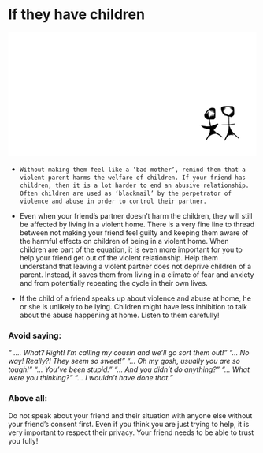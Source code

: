 # If they have children

![](assets/mom_protects_kids.gif)

-     Without making them feel like a ‘bad mother’, remind them that a violent parent harms the welfare of children. If your friend has children, then it is a lot harder to end an abusive relationship. Often children are used as ‘blackmail’ by the perpetrator of violence and abuse in order to control their partner.

- 	Even when your friend’s partner doesn’t harm the children, they will still be affected by living in a violent home. There is a very fine line to thread between not making your friend feel guilty and keeping them aware of the harmful effects on children of being in a violent home. When children are part of the equation, it is even more important for you to help your friend get out of the violent relationship. Help them understand that leaving a violent partner does not deprive children of a parent. Instead, it saves them from living in a climate of fear and anxiety and from potentially repeating the cycle in their own lives.

- 	If the child of a friend speaks up about violence and abuse at home, he or she is unlikely to be lying. Children might have less inhibition to talk about the abuse happening at home. Listen to them carefully!
 
### Avoid saying:
_“ …. What? Right! I’m calling my cousin and we’ll go sort them out!”
“… No way! Really?! They seem so sweet!”
“… Oh my gosh, usually you are so tough!”
“… You’ve been stupid.”
“… And you didn’t do anything?”
“… What were you thinking?”
“… I wouldn’t have done that.”_


### Above all: 
Do not speak about your friend and their situation with anyone else without your friend’s consent first. Even if you think you are just trying to help, it is very important to respect their privacy. Your friend needs to be able to trust you fully!

